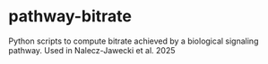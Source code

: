 # pathway-bitrate
Python scripts to compute bitrate achieved by a biological signaling pathway. Used in Nalecz-Jawecki et al. 2025
